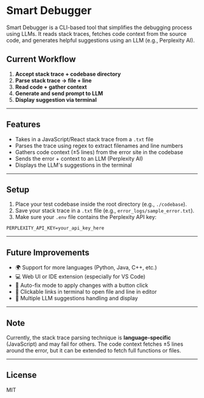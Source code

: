 
# Smart Debugger

Smart Debugger is a CLI-based tool that simplifies the debugging process using LLMs. It reads stack traces, fetches code context from the source code, and generates helpful suggestions using an LLM (e.g., Perplexity AI).

## Current Workflow

1. **Accept stack trace + codebase directory**
2. **Parse stack trace → file + line**
3. **Read code + gather context**
4. **Generate and send prompt to LLM**
5. **Display suggestion via terminal**

---

## Features

- Takes in a JavaScript/React stack trace from a `.txt` file
- Parses the trace using regex to extract filenames and line numbers
- Gathers code context (±5 lines) from the error site in the codebase
- Sends the error + context to an LLM (Perplexity AI)
- Displays the LLM's suggestions in the terminal

---

## Setup

1. Place your test codebase inside the root directory (e.g., `./codebase`).
2. Save your stack trace in a `.txt` file (e.g., `error_logs/sample_error.txt`).
3. Make sure your `.env` file contains the Perplexity API key:

```
PERPLEXITY_API_KEY=your_api_key_here
```

---

## Future Improvements

- 🌍 Support for more languages (Python, Java, C++, etc.)
- 💻 Web UI or IDE extension (especially for VS Code)
- 🔧 Auto-fix mode to apply changes with a button click
- 🔗 Clickable links in terminal to open file and line in editor
- 🤖 Multiple LLM suggestions handling and display

---

## Note

Currently, the stack trace parsing technique is **language-specific** (JavaScript) and may fail for others. The code context fetches ±5 lines around the error, but it can be extended to fetch full functions or files.

---

## License

MIT
